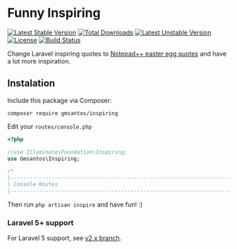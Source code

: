 # Funny Inspiring

[![Latest Stable Version](https://poser.pugx.org/gmsantos/inspiring/v/stable)](https://packagist.org/packages/gmsantos/inspiring) [![Total Downloads](https://poser.pugx.org/gmsantos/inspiring/downloads)](https://packagist.org/packages/gmsantos/inspiring) [![Latest Unstable Version](https://poser.pugx.org/gmsantos/inspiring/v/unstable)](https://packagist.org/packages/gmsantos/inspiring) [![License](https://poser.pugx.org/gmsantos/inspiring/license)](https://packagist.org/packages/gmsantos/inspiring) [![Build Status](https://travis-ci.org/gmsantos/inspiring.svg?branch=master)](https://travis-ci.org/gmsantos/inspiring)

Change Laravel inspiring quotes to [Notepad++ easter egg quotes](http://en.wikipedia.org/wiki/Notepad%2B%2B#Easter_egg) and have a lot more inspiration.

## Instalation

Include this package via Composer:

```console
composer require gmsantos/inspiring
```

Edit your `routes/console.php` 

```php
<?php

//use Illuminate\Foundation\Inspiring;
use Gmsantos\Inspiring;

/*
|--------------------------------------------------------------------------
| Console Routes
|--------------------------------------------------------------------------
```

Then run `php artisan inspire` and have fun! :)

### Laravel 5+ support

For Laravel 5 support, see [v2.x branch](https://github.com/gmsantos/inspiring/tree/v2.x).
